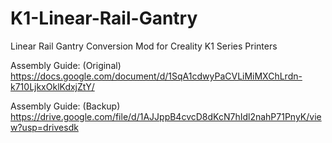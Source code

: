 # K1-Linear-Rail-Gantry
Linear Rail Gantry Conversion Mod for Creality K1 Series Printers

Assembly Guide: (Original)
https://docs.google.com/document/d/1SqA1cdwyPaCVLiMiMXChLrdn-k710LjkxOklKdxjZtY/

Assembly Guide: (Backup)
https://drive.google.com/file/d/1AJJppB4cvcD8dKcN7hIdl2nahP71PnyK/view?usp=drivesdk
